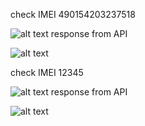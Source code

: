 check IMEI 490154203237518

![alt text](![image](https://github.com/GintautasTubilevicius/MTTC_task/assets/98910155/e43d60e5-7b91-437e-8161-53a32b6c2d53)
)
response from API

![alt text](![image](https://github.com/GintautasTubilevicius/MTTC_task/assets/98910155/f50b6716-8210-4984-96e5-15a82dfc9070)
)

check IMEI 12345

![alt text](![image](https://github.com/GintautasTubilevicius/MTTC_task/assets/98910155/73a8efc6-3cf1-4c4e-ad70-a38e47f7abca)
)
response from API

![alt text](![image](https://github.com/GintautasTubilevicius/MTTC_task/assets/98910155/1bcf8685-37ce-4911-9cd3-1b0d7e292a6e)
)
